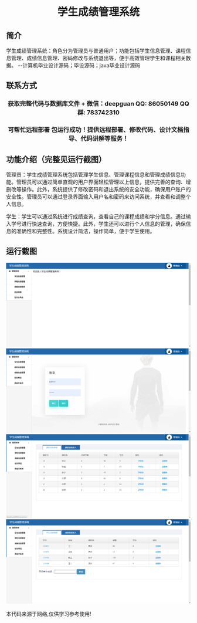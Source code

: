 <p><h1 align="center">学生成绩管理系统</h1></p>

## 简介
学生成绩管理系统：角色分为管理员与普通用户；功能包括学生信息管理、课程信息管理、成绩信息管理、密码修改与系统退出等，便于高效管理学生和课程相关数据。    --计算机毕业设计源码；毕设源码；java毕业设计源码


## 联系方式
<p><h3 align="center">获取完整代码与数据库文件 + 微信：deepguan QQ: 86050149 QQ群: 783742310</h3></p>
<p><h3 align="center">可帮忙远程部署 包运行成功！提供远程部署、修改代码、设计文档指导、代码讲解等服务！</h3></p>

## 功能介绍（完整见运行截图）
管理员：学生成绩管理系统包括管理学生信息、管理课程信息和管理成绩信息功能。管理员可以通过简单直观的用户界面轻松管理以上信息，提供完善的查询、增删改等操作。此外，系统提供了修改密码和退出系统的安全功能，确保用户账户的安全性。管理员可以通过登录界面输入用户名和密码来访问系统，并查看和调整个人信息。

学生：学生可以通过系统进行成绩查询，查看自己的课程成绩和学分信息。通过输入学号进行快速查询，方便快捷。此外，学生还可以进行个人信息的管理，确保信息的准确性和完整性。系统设计简洁，操作简单，便于学生使用。


## 运行截图
![](imgs/588112-20201122222213101-525454329.png)
![](imgs/588112-20201122222221833-720659494.png)
![](imgs/588112-20201122222231209-291631969.png)
![](imgs/588112-20201122222240138-1733859096.png)

<p>本代码来源于网络,仅供学习参考使用!</p>
